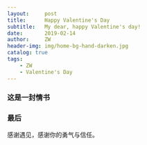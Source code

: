 ```yaml
---
layout:     post
title:      Happy Valentine's Day
subtitle:   My dear, happy Valentine's day!
date:       2019-02-14
author:     ZW
header-img: img/home-bg-hand-darken.jpg
catalog: true
tags:
    - ZW
    - Valentine's Day
---
```


### 这是一封情书


### 最后
感谢遇见，感谢你的勇气与信任。
